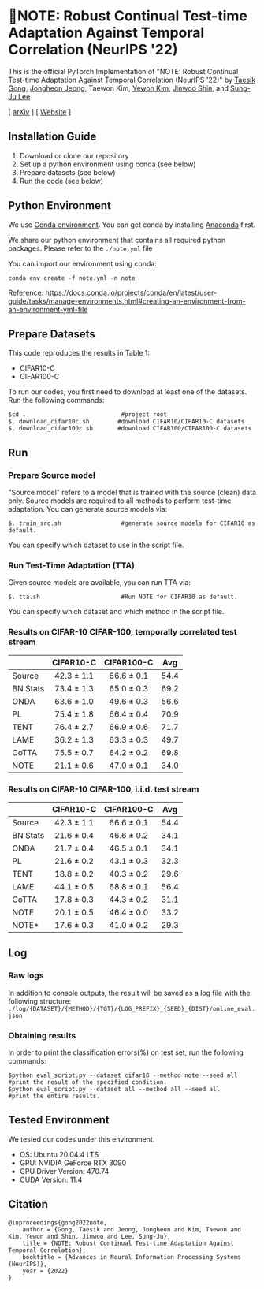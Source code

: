 # 📝NOTE: Robust Continual Test-time Adaptation Against Temporal Correlation (NeurIPS '22)

This is the official PyTorch Implementation of "NOTE: Robust Continual Test-time Adaptation Against Temporal Correlation (NeurIPS '22)" by [Taesik Gong](https://taesikgong.com/), [Jongheon Jeong](https://jh-jeong.github.io/), Taewon Kim, [Yewon Kim](https://yewon-kim.com/), [Jinwoo Shin](https://alinlab.kaist.ac.kr/shin.html), and [Sung-Ju Lee](https://sites.google.com/site/wewantsj/).

[ [arXiv](https://arxiv.org/abs/2208.05117) ] [ [Website](https://nmsl.kaist.ac.kr/projects/note/) ]

## Installation Guide

1. Download or clone our repository
2. Set up a python environment using conda (see below)
3. Prepare datasets (see below)
4. Run the code (see below)

## Python Environment

We use [Conda environment](https://docs.conda.io/).
You can get conda by installing [Anaconda](https://www.anaconda.com/) first.

We share our python environment that contains all required python packages. Please refer to the `./note.yml` file

You can import our environment using conda:

    conda env create -f note.yml -n note

Reference: https://docs.conda.io/projects/conda/en/latest/user-guide/tasks/manage-environments.html#creating-an-environment-from-an-environment-yml-file

## Prepare Datasets

This code reproduces the results in Table 1:

- CIFAR10-C
- CIFAR100-C

To run our codes, you first need to download at least one of the datasets. Run the following commands:

    $cd .                           #project root
    $. download_cifar10c.sh        #download CIFAR10/CIFAR10-C datasets
    $. download_cifar100c.sh       #download CIFAR100/CIFAR100-C datasets

## Run

### Prepare Source model

"Source model" refers to a model that is trained with the source (clean) data only. Source models are required to all methods to perform test-time adaptation. You can generate source models via:

    $. train_src.sh                 #generate source models for CIFAR10 as default.

You can specify which dataset to use in the script file.

### Run Test-Time Adaptation (TTA)

Given source models are available, you can run TTA via:

    $. tta.sh                       #Run NOTE for CIFAR10 as default.

You can specify which dataset and which method in the script file.

### Results on CIFAR-10 CIFAR-100, temporally correlated test stream

|          | CIFAR10-C  | CIFAR100-C | Avg  |
| -------- | :--------: | :--------: | :--: |
| Source   | 42.3 ± 1.1 | 66.6 ± 0.1 | 54.4 |
| BN Stats | 73.4 ± 1.3 | 65.0 ± 0.3 | 69.2 |
| ONDA     | 63.6 ± 1.0 | 49.6 ± 0.3 | 56.6 |
| PL       | 75.4 ± 1.8 | 66.4 ± 0.4 | 70.9 |
| TENT     | 76.4 ± 2.7 | 66.9 ± 0.6 | 71.7 |
| LAME     | 36.2 ± 1.3 | 63.3 ± 0.3 | 49.7 |
| CoTTA    | 75.5 ± 0.7 | 64.2 ± 0.2 | 69.8 |
| NOTE     | 21.1 ± 0.6 | 47.0 ± 0.1 | 34.0 |

### Results on CIFAR-10 CIFAR-100, i.i.d. test stream

|          | CIFAR10-C  | CIFAR100-C | Avg  |
| -------- | :--------: | :--------: | :--: |
| Source   | 42.3 ± 1.1 | 66.6 ± 0.1 | 54.4 |
| BN Stats | 21.6 ± 0.4 | 46.6 ± 0.2 | 34.1 |
| ONDA     | 21.7 ± 0.4 | 46.5 ± 0.1 | 34.1 |
| PL       | 21.6 ± 0.2 | 43.1 ± 0.3 | 32.3 |
| TENT     | 18.8 ± 0.2 | 40.3 ± 0.2 | 29.6 |
| LAME     | 44.1 ± 0.5 | 68.8 ± 0.1 | 56.4 |
| CoTTA    | 17.8 ± 0.3 | 44.3 ± 0.2 | 31.1 |
| NOTE     | 20.1 ± 0.5 | 46.4 ± 0.0 | 33.2 |
| NOTE\*   | 17.6 ± 0.3 | 41.0 ± 0.2 | 29.3 |

## Log

### Raw logs

In addition to console outputs, the result will be saved as a log file with the following structure: `./log/{DATASET}/{METHOD}/{TGT}/{LOG_PREFIX}_{SEED}_{DIST}/online_eval.json`

### Obtaining results

In order to print the classification errors(%) on test set, run the following commands:

    $python eval_script.py --dataset cifar10 --method note --seed all    #print the result of the specified condition.
    $python eval_script.py --dataset all --method all --seed all         #print the entire results.

## Tested Environment

We tested our codes under this environment.

- OS: Ubuntu 20.04.4 LTS
- GPU: NVIDIA GeForce RTX 3090
- GPU Driver Version: 470.74
- CUDA Version: 11.4

## Citation

```
@inproceedings{gong2022note,
    author = {Gong, Taesik and Jeong, Jongheon and Kim, Taewon and Kim, Yewon and Shin, Jinwoo and Lee, Sung-Ju},
    title = {NOTE: Robust Continual Test-time Adaptation Against Temporal Correlation},
    booktitle = {Advances in Neural Information Processing Systems (NeurIPS)},
    year = {2022}
}
```
